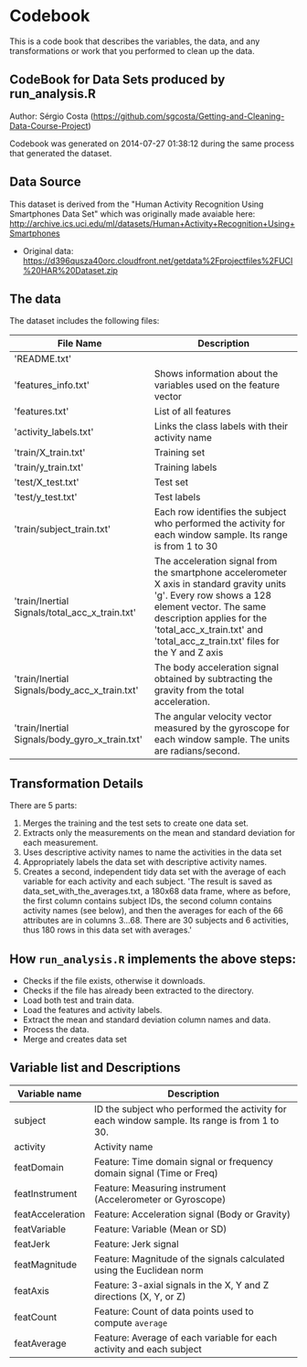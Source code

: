 Codebook
========
This is a code book that describes the variables, the data, and any transformations or work that you performed to clean up the data.

## CodeBook for Data Sets produced by run_analysis.R

Author: Sérgio Costa (https://github.com/sgcosta/Getting-and-Cleaning-Data-Course-Project)

Codebook was generated on 2014-07-27 01:38:12 during the same process that generated the dataset. 

## Data Source

This dataset is derived from the "Human Activity Recognition Using Smartphones Data Set" which was originally made avaiable here: http://archive.ics.uci.edu/ml/datasets/Human+Activity+Recognition+Using+Smartphones
* Original data: https://d396qusza40orc.cloudfront.net/getdata%2Fprojectfiles%2FUCI%20HAR%20Dataset.zip

## The data

The dataset includes the following files:

File Name             | Description
----------------------|------------
'README.txt'          |
'features_info.txt'   | Shows information about the variables used on the feature vector
'features.txt'        | List of all features
'activity_labels.txt' | Links the class labels with their activity name
'train/X_train.txt'   | Training set
'train/y_train.txt'   | Training labels
'test/X_test.txt'     | Test set
'test/y_test.txt'     | Test labels
'train/subject_train.txt' | Each row identifies the subject who performed the activity for each window sample. Its range is from 1 to 30
'train/Inertial Signals/total_acc_x_train.txt' | The acceleration signal from the smartphone accelerometer X axis in standard gravity units 'g'. Every row shows a 128 element vector. The same description applies for the 'total_acc_x_train.txt' and 'total_acc_z_train.txt' files for the Y and Z axis
'train/Inertial Signals/body_acc_x_train.txt' | The body acceleration signal obtained by subtracting the gravity from the total acceleration.
'train/Inertial Signals/body_gyro_x_train.txt' | The angular velocity vector measured by the gyroscope for each window sample. The units are radians/second.

## Transformation Details

There are 5 parts:

1. Merges the training and the test sets to create one data set.
2. Extracts only the measurements on the mean and standard deviation for each measurement.
3. Uses descriptive activity names to name the activities in the data set
4. Appropriately labels the data set with descriptive activity names.
5. Creates a second, independent tidy data set with the average of each variable for each activity and each subject.
'The result is saved as data_set_with_the_averages.txt, a 180x68 data frame, where as before, the first column contains subject IDs, the second column contains activity names (see below), and then the averages for each of the 66 attributes are in columns 3...68. There are 30 subjects and 6 activities, thus 180 rows in this data set with averages.'

## How ```run_analysis.R``` implements the above steps:

* Checks if the file exists, otherwise it downloads. 
* Checks if the file has already been extracted to the directory.
* Load both test and train data.
* Load the features and activity labels.
* Extract the mean and standard deviation column names and data.
* Process the data. 
* Merge and creates data set



## Variable list and Descriptions

Variable name    | Description
-----------------|------------
subject          | ID the subject who performed the activity for each window sample. Its range is from 1 to 30.
activity         | Activity name
featDomain       | Feature: Time domain signal or frequency domain signal (Time or Freq)
featInstrument   | Feature: Measuring instrument (Accelerometer or Gyroscope)
featAcceleration | Feature: Acceleration signal (Body or Gravity)
featVariable     | Feature: Variable (Mean or SD)
featJerk         | Feature: Jerk signal
featMagnitude    | Feature: Magnitude of the signals calculated using the Euclidean norm
featAxis         | Feature: 3-axial signals in the X, Y and Z directions (X, Y, or Z)
featCount        | Feature: Count of data points used to compute `average`
featAverage      | Feature: Average of each variable for each activity and each subject
